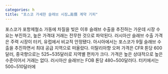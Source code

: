 ```yaml
---
categories: h
title: "포스코 가세한 슬래브 시장…高價 계약 기피"
---
```

포스코가 포항제철소 가동에 차질을 빚은 이후 슬래브 수출을 추진하는 가운데 시장 수요는 부진하고, 높은 가격대 거래는 전무한 것으로 파악된다. 러시아산 슬래브 수출 가격은 주력 시장이 터키, 유럽에서 비교적 안정됐다. 아시아에서는 포스코가 9월 슬래브 수출을 추진하면서 최대 공급 지역으로 떠올랐다. 이탈리아향 오퍼 가격은 CFR 톤당 600달러, 중국향으로는 525~535달러로 지역별 편차가 크다. 가격은 높은 상대적으로 높은 수준이어서 거래는 없다. 러시아산 슬래브는 FOB 톤당 480~500달러다. 터키에서는 500~510달러에